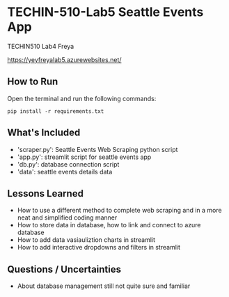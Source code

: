 # TECHIN-510-Lab5  Seattle Events App
TECHIN510 Lab4 Freya

https://yeyfreyalab5.azurewebsites.net/

## How to Run

Open the terminal and run the following commands:

```
pip install -r requirements.txt
```

## What's Included

- 'scraper.py': Seattle Events Web Scraping python script
- 'app.py': streamlit script for seattle events app
- 'db.py': database connection script
- 'data': seattle events details data


## Lessons Learned

- How to use a different method to complete web scraping and in a more neat and simplified coding manner
- How to store data in database, how to link and connect to azure database
- How to add data vasiauliztion charts in streamlit
- How to add interactive dropdowns and filters in streamlit


## Questions / Uncertainties

- About database management still not quite sure and familiar